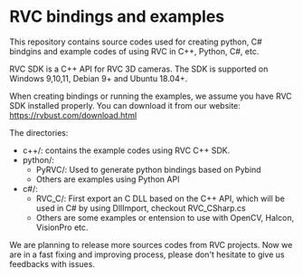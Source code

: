 # RVC bindings and examples 

This repository contains source codes used for creating python, C# bindgins and example codes of using RVC in C++, Python, C#, etc. 

RVC SDK is a C++ API for RVC 3D cameras. The SDK is supported on Windows 9,10,11, Debian 9+ and Ubuntu 18.04+. 

When creating bindings or running the examples, we assume you have RVC SDK installed properly. You can download it from our website: https://rvbust.com/download.html

The directories: 
  - c++/: contains the example codes using RVC C++ SDK. 
  - python/: 
    - PyRVC/: Used to generate python bindings based on Pybind 
    - Others are examples using Python API  
  - c#/: 
    - RVC_C/: First export an C DLL based on the C++ API, which will be used in C# by using DllImport, checkout RVC_CSharp.cs 
    - Others are some examples or entension to use with OpenCV, Halcon, VisionPro etc.  

We are planning to release more sources codes from RVC projects. Now we are in a fast fixing and improving process, please don't hesitate to give us feedbacks with issues. 
